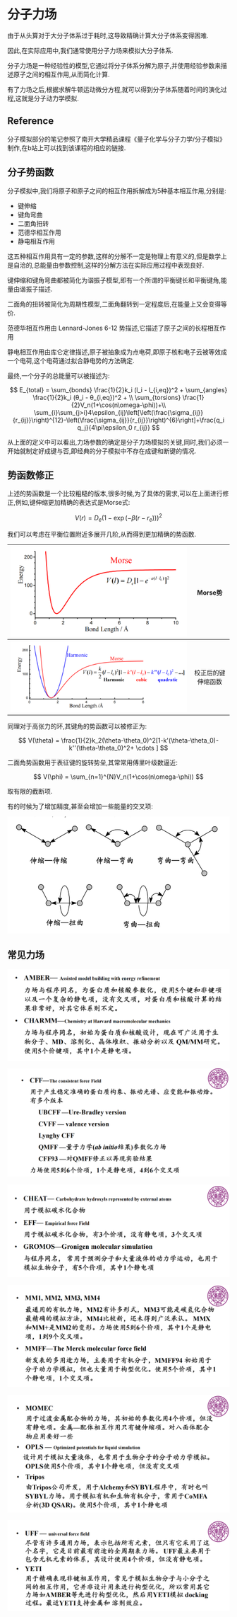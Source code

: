 # 分子力场

由于从头算对于大分子体系过于耗时,这导致精确计算大分子体系变得困难.

因此,在实际应用中,我们通常使用分子力场来模拟大分子体系.

分子力场是一种经验性的模型,它通过将分子体系分解为原子,并使用经验参数来描述原子之间的相互作用,从而简化计算.

有了力场之后,根据求解牛顿运动微分方程,就可以得到分子体系随着时间的演化过程,这就是分子动力学模拟.

## Reference

分子模拟部分的笔记参照了南开大学精品课程《量子化学与分子力学/分子模拟》制作,在b站上可以找到该课程的相应的链接.

## 分子势函数

分子模拟中,我们将原子和原子之间的相互作用拆解成为5种基本相互作用,分别是:

- 键伸缩
- 键角弯曲
- 二面角扭转
- 范德华相互作用
- 静电相互作用

这五种相互作用具有一定的参数,这样的分解不一定是物理上有意义的,但是数学上是自洽的,总能量由参数控制,这样的分解方法在实际应用过程中表现良好.

键伸缩和键角弯曲都被简化为谐振子模型,即有一个所谓的平衡键长和平衡键角,能量由谐振子描述.

二面角的扭转被简化为周期性模型,二面角翻转到一定程度后,在能量上又会变得等价.

范德华相互作用由 Lennard-Jones 6-12 势描述,它描述了原子之间的长程相互作用

静电相互作用由库仑定律描述,原子被抽象成为点电荷,即原子核和电子云被等效成一个电荷,这个电荷通过拟合静电势的方法确定.

最终,一个分子的总能量可以被描述为:

$$
E_{total} = \sum_{bonds} \frac{1}{2}k_i (l_i - l_{i,eq})^2 + \sum_{angles} \frac{1}{2}k_i (θ_i - θ_{i,eq})^2 + \\
\sum_{torsions} \frac{1}{2}V_n(1+\cos(n\omega-\phi))+\\
\sum_{i}\sum_{j>i}4\epsilon_{ij}\left[\left(\frac{\sigma_{ij}}{r_{ij}}\right)^{12}-\left(\frac{\sigma_{ij}}{r_{ij}}\right)^{6}\right]+\frac{q_i q_j}{4\pi\epsilon_0 r_{ij}}
$$

从上面的定义中可以看出,力场参数的确定是分子力场模拟的关键,同时,我们必须一开始就制定好成键与否,即经典的分子模拟中不存在成键和断键的情况.

## 势函数修正

上述的势函数是一个比较粗糙的版本,很多时候,为了具体的需求,可以在上面进行修正,例如,键伸缩更加精确的表达式是Morse式:

$$
V(r) = D_e(1-\exp(-\beta(r-r_e)))^2
$$

我们可以考虑在平衡位置附近多展开几阶,从而得到更加精确的势函数.

|![alt text](image.png)|Morse势|
|:---:|:---:|
|![alt text](image-1.png)|校正后的键伸缩函数|

同理对于高张力的环,其键角的势函数可以被修正为:

$$
V(\theta) = \frac{1}{2}k_2(\theta-\theta_0)^2[1-k'(\theta-\theta_0)-k''(\theta-\theta_0)^2+ \cdots ]
$$

二面角势函数用于表征键的旋转势垒,其常常用傅里叶级数逼近:

$$
V(\phi) = \sum_{n=1}^{N}V_n(1+\cos(n\omega-\phi))
$$

取有限的截断项.

有的时候为了增加精度,甚至会增加一些能量的交叉项:

![alt text](image-2.png)

## 常见力场

![alt text](image-3.png)

![alt text](image-4.png)

![alt text](image-5.png)

![alt text](image-6.png)

![alt text](image-7.png)

![alt text](image-8.png)